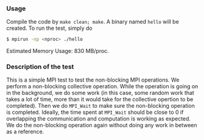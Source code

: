 ### Usage

Compile the code by `make clean; make`. A binary named `hello` will be created. To run the test, simply do
```bash
$ mpirun -np <nproc> ./hello
```
Estimated Memory Usage: 830 MB/proc.

### Description of the test
This is a simple MPI test to test the non-blocking MPI operations. We perform a non-blocking collective operation. While the operation is going on in the background, we do some work (in this case, some random work that takes a lot of time, more than it would take for the collective opertion to be completed). Then we do `MPI_Wait` to make sure the non-blocking operation is completed. Ideally, the time spent at `MPI_Wait` should be close to 0 if overlapping the communication and computation is working as expected. We do the non-blocking operation again without doing any work in between as a reference.
